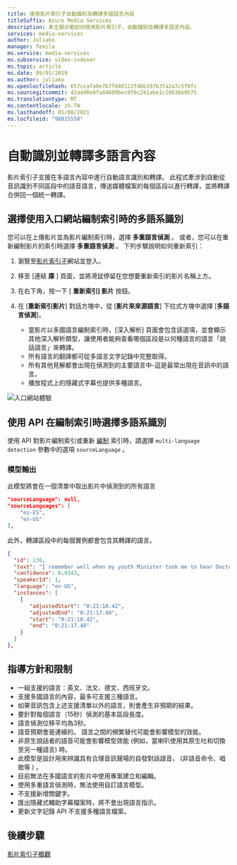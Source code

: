 ```yaml
---
title: 使用影片索引子自動識別及轉譯多國語言內容
titleSuffix: Azure Media Services
description: 本主題示範如何使用影片索引子，自動識別及轉譯多語言內容。
services: media-services
author: Juliako
manager: femila
ms.service: media-services
ms.subservice: video-indexer
ms.topic: article
ms.date: 09/01/2019
ms.author: juliako
ms.openlocfilehash: 657ccafa0e7b7f640122fd6b397b3fa2a7c5f0fc
ms.sourcegitcommit: 42a4d0e8fa84609bec0f6c241abe1c20036b9575
ms.translationtype: MT
ms.contentlocale: zh-TW
ms.lasthandoff: 01/08/2021
ms.locfileid: "98015550"
---
```

# <a name="automatically-identify-and-transcribe-multi-language-content"></a>自動識別並轉譯多語言內容

影片索引子支援在多語言內容中進行自動語言識別和轉譯。 此程式牽涉到自動從音訊識別不同區段中的語音語言，傳送媒體檔案的每個區段以進行轉譯，並將轉譯合併回一個統一轉譯。 

## <a name="choosing-multilingual-identification-on-indexing-with-portal"></a>選擇使用入口網站編制索引時的多語系識別

您可以在上傳影片並為影片編制索引時，選擇 **多重語言偵測** 。 或者，您可以在重新編制影片的索引時選擇 **多重語言偵測**  。 下列步驟說明如何重新索引：

1. 瀏覽至[影片索引子](https://vi.microsoft.com/)網站並登入。
1. 移至 [連結 **庫** ] 頁面，並將滑鼠停留在您想要重新索引的影片名稱上方。 
1. 在右下角，按一下 [ **重新索引] 影片** 按鈕。 
1. 在 [**重新索引影片**] 對話方塊中，從 [**影片來來源語言**] 下拉式方塊中選擇 [**多語言偵測**]。

    * 當影片以多國語言編制索引時，[深入解析] 頁面會包含該選項，並會顯示其他深入解析類型，讓使用者能夠查看哪個區段是以何種語言的語言「說話語言」來轉譯。
    * 所有語言的翻譯都可從多語言文字記錄中完整取得。
    * 所有其他見解都會出現在偵測到的主要語言中-這是最常出現在音訊中的語言。
    * 播放程式上的隱藏式字幕也提供多種語言。

![入口網站體驗](./media/multi-language-identification-transcription/portal-experience.png)

## <a name="choosing-multilingual-identification-on-indexing-with-api"></a>使用 API 在編制索引時選擇多語系識別

使用 API 對影片編制索引或重新 [編制](https://api-portal.videoindexer.ai/docs/services/operations/operations/Re-Index-Video?) 索引時，請選擇 `multi-language detection` 參數中的選項 `sourceLanguage` 。

### <a name="model-output"></a>模型輸出

此模型將會在一個清單中取出影片中偵測到的所有語言

```json
"sourceLanguage": null,
"sourceLanguages": [
    "es-ES",
    "en-US"
],
```

此外，轉譯區段中的每個實例都會包含其轉譯的語言。

```json
{
  "id": 136,
  "text": "I remember well when my youth Minister took me to hear Doctor King I was a teenager.",
  "confidence": 0.9343,
  "speakerId": 1,
  "language": "en-US",
  "instances": [
    {
       "adjustedStart": "0:21:10.42",
       "adjustedEnd": "0:21:17.48",
       "start": "0:21:10.42",
       "end": "0:21:17.48"
    }
  ]
},
```

## <a name="guidelines-and-limitations"></a>指導方針和限制

* 一組支援的語言：英文、法文、德文、西班牙文。
* 支援多國語言的內容，最多可支援三種語言。
* 如果音訊包含上述支援清單以外的語言，則會產生非預期的結果。
* 要針對每個語言（15秒）偵測的基本區段長度。
* 語言偵測位移平均為3秒。
* 語音預期會是連續的。 語言之間的頻繁替代可能會影響模型的效能。
* 非原生說話者的語音可能會影響模型效能 (例如，當喇叭使用其原生吐和切換至另一種語言) 時。
* 此模型是設計用來辨識具有合理音訊聲場的自發對話語音， (非語音命令、唱歌等 ) 。
* 目前無法在多國語言的影片中使用專案建立和編輯。
* 使用多重語言偵測時，無法使用自訂語言模型。
* 不支援新增關鍵字。
* 匯出隱藏式輔助字幕檔案時，將不會出現語言指示。
* 更新文字記錄 API 不支援多種語言檔案。

## <a name="next-steps"></a>後續步驟

[影片索引子概觀](video-indexer-overview.md)
